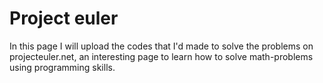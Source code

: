 # Project euler
In this page I will upload the codes that I'd made to solve the problems on projecteuler.net, an interesting page to learn how to solve math-problems using programming skills.
